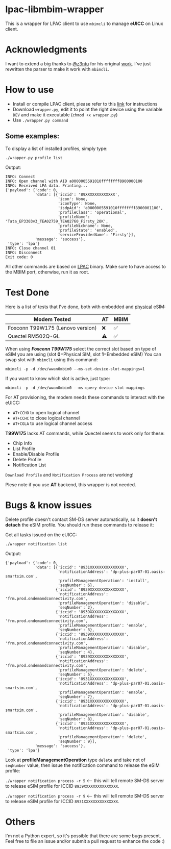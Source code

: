 # lpac-libmbim-wrapper
This is a wrapper for LPAC client to use `mbimcli` to manage **eUICC** on Linux client.

# Acknowledgments
I want to extend a big thanks to [@z3ntu](https://github.com/z3ntu/) for his original [work](https://github.com/z3ntu/lpac-libqmi-wrapper). I've just rewritten the parser to make it work with `mbimcli`.

# How to use
- Install or compile LPAC client, please refer to this [link](https://github.com/estkme-group/lpac) for instructions
- Download `wrapper.py`, edit it to point the right device using the variable `DEV` and make it executable (`chmod +x wrapper.py`)
- Use `./wrapper.py command`

## Some examples:

To display a list of installed profiles, simply type:

`./wrapper.py profile list`

Output:

```
INFO: Connect
INFO: Open channel with AID a0000005591010ffffffff8900000100
INFO: Received LPA data. Printing...
{'payload': {'code': 0,
             'data': [{'iccid': '89XXXXXXXXXXXXX',
                       'icon': None,
                       'iconType': None,
                       'isdpAid': 'a0000005591010ffffffff8900001100',
                       'profileClass': 'operational',
                       'profileName': 'Tata_EP3303v3_TEA02759_TEA02760_Firsty_20K',
                       'profileNickname': None,
                       'profileState': 'enabled',
                       'serviceProviderName': 'Firsty'}],
             'message': 'success'},
 'type': 'lpa'}
INFO: Close channel 01
INFO: Disconnect
Exit code: 0
```

All other commands are based on [LPAC](https://github.com/estkme-group/lpac?tab=readme-ov-file#usage) binary. 
Make sure to have access to the MBIM port, otherwise, run it as root.

# Test Done

Here is a list of tests that I've done, both with embedded and [physical](https://www.lenovo.com/it/it/p/accessories-and-software/mobile-broadband/4g-lte/4xc1l91362) eSIM:

| Modem Tested                     | AT | MBIM |
|----------------------------------|----|------|
| Foxconn T99W175 (Lenovo version) | ❌  | ✅    |
| Quectel RM502Q-GL                | ⚠️  | ✅    |

When using ***Foxconn T99W175*** select the correct slot based on type of eSIM you are using (slot **0**=Physical SIM, slot **1**=Embedded eSIM)
You can swap slot with `mbimcli` using this command:

`mbimcli -p -d /dev/wwan0mbim0 --ms-set-device-slot-mappings=1`

If you want to know which slot is active, just type:

`mbimcli -p -d /dev/wwan0mbim0 --ms-query-device-slot-mappings`

For AT provisioning, the modem needs these commands to interact with the eUICC:

- `AT+CCHO` to open logical channel
- `AT+CCHC` to close logical channel 
- `AT+CGLA` to use logical channel access

**T99W175** lacks AT commands, while Quectel seems to work only for these:
- Chip Info
- List Profile
- Enable/Disable Profile
- Delete Profile
- Notification List

`Download Profile` and `Notification Process` are not working!

Plese note if you use **AT** backend, this wrapper is not needed.

# Bugs & know issues

Delete profile doesn't contact SM-DS server automatically, so it **doesn't detach** the eSIM profile. 
You should run these commands to release it: 

Get all tasks issued on the eUICC:

`./wrapper notification list`

Output:

```
{'payload': {'code': 0,
             'data': [{'iccid': '8931XXXXXXXXXXXXXXX',
                       'notificationAddress': 'dp-plus-par07-01.oasis-smartsim.com',
                       'profileManagementOperation': 'install',
                       'seqNumber': 6},
                      {'iccid': '8939XXXXXXXXXXXXXXX',
                       'notificationAddress': 'frm.prod.ondemandconnectivity.com',
                       'profileManagementOperation': 'disable',
                       'seqNumber': 2},
                      {'iccid': '8939XXXXXXXXXXXXXXX',
                       'notificationAddress': 'frm.prod.ondemandconnectivity.com',
                       'profileManagementOperation': 'enable',
                       'seqNumber': 3},
                      {'iccid': '8939XXXXXXXXXXXXXXX',
                       'notificationAddress': 'frm.prod.ondemandconnectivity.com',
                       'profileManagementOperation': 'disable',
                       'seqNumber': 4},
                      {'iccid': '8939XXXXXXXXXXXXXXX',
                       'notificationAddress': 'frm.prod.ondemandconnectivity.com',
                       'profileManagementOperation': 'delete',
                       'seqNumber': 5},
                      {'iccid': '8931XXXXXXXXXXXXXXX',
                       'notificationAddress': 'dp-plus-par07-01.oasis-smartsim.com',
                       'profileManagementOperation': 'enable',
                       'seqNumber': 7},
                      {'iccid': '8931XXXXXXXXXXXXXXX',
                       'notificationAddress': 'dp-plus-par07-01.oasis-smartsim.com',
                       'profileManagementOperation': 'disable',
                       'seqNumber': 8},
                      {'iccid': '8931XXXXXXXXXXXXXXX',
                       'notificationAddress': 'dp-plus-par07-01.oasis-smartsim.com',
                       'profileManagementOperation': 'delete',
                       'seqNumber': 9}],
             'message': 'success'},
 'type': 'lpa'}
```

Look at **profileManagementOperation** type `delete` and take not of `seqNumber` value, then issue the notification command to release the eSIM profile:

`./wrapper notification process -r 5` <-- this will tell remote SM-DS server to release eSIM profile for ICCID `8939XXXXXXXXXXXXXXX`.

`./wrapper notification process -r 9` <-- this will tell remote SM-DS server to release eSIM profile for ICCID `8931XXXXXXXXXXXXXXX`.

# Others

I'm not a Python expert, so it's possible that there are some bugs present. Feel free to file an issue and/or submit a pull request to enhance the code :)
